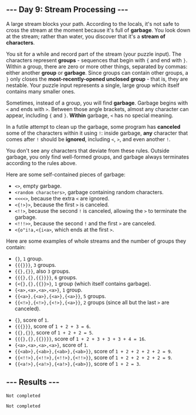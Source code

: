 <article class="day-desc"><h2>--- Day 9: Stream Processing ---</h2><p>A large stream blocks your path. According to the locals, it's not safe to <span title="&quot;Don't cross the streams!&quot;, they yell, even though there's only one. They seem to think they're hilarious.">cross the stream</span> at the moment because it's full of <b>garbage</b>. You look down at the stream; rather than water, you discover that it's a <b>stream of characters</b>.</p>
<p>You sit for a while and record part of the stream (your puzzle input). The characters represent <b>groups</b> - sequences that begin with <code>{</code> and end with <code>}</code>. Within a group, there are zero or more other things, separated by commas: either another <b>group</b> or <b>garbage</b>. Since groups can contain other groups, a <code>}</code> only closes the <b>most-recently-opened unclosed group</b> - that is, they are nestable. Your puzzle input represents a single, large group which itself contains many smaller ones.</p>
<p>Sometimes, instead of a group, you will find <b>garbage</b>. Garbage begins with <code>&lt;</code> and ends with <code>&gt;</code>. Between those angle brackets, almost any character can appear, including <code>{</code> and <code>}</code>. <b>Within</b> garbage, <code>&lt;</code> has no special meaning.</p>
<p>In a futile attempt to clean up the garbage, some program has <b>canceled</b> some of the characters within it using <code>!</code>: inside garbage, <b>any</b> character that comes after <code>!</code> should be <b>ignored</b>, including <code>&lt;</code>, <code>&gt;</code>, and even another <code>!</code>.</p>
<p>You don't see any characters that deviate from these rules.  Outside garbage, you only find well-formed groups, and garbage always terminates according to the rules above.</p>
<p>Here are some self-contained pieces of garbage:</p>
<ul>
<li><code>&lt;&gt;</code>, empty garbage.</li>
<li><code>&lt;random characters&gt;</code>, garbage containing random characters.</li>
<li><code>&lt;&lt;&lt;&lt;&gt;</code>, because the extra <code>&lt;</code> are ignored.</li>
<li><code>&lt;{!&gt;}&gt;</code>, because the first <code>&gt;</code> is canceled.</li>
<li><code>&lt;!!&gt;</code>, because the second <code>!</code> is canceled, allowing the <code>&gt;</code> to terminate the garbage.</li>
<li><code>&lt;!!!&gt;&gt;</code>, because the second <code>!</code> and the first <code>&gt;</code> are canceled.</li>
<li><code>&lt;{o"i!a,&lt;{i&lt;a&gt;</code>, which ends at the first <code>&gt;</code>.</li>
</ul>
<p>Here are some examples of whole streams and the number of groups they contain:</p>
<ul>
<li><code>{}</code>, <code>1</code> group.</li>
<li><code>{{{}}}</code>, <code>3</code> groups.</li>
<li><code>{{},{}}</code>, also <code>3</code> groups.</li>
<li><code>{{{},{},{{}}}}</code>, <code>6</code> groups.</li>
<li><code>{&lt;{},{},{{}}&gt;}</code>, <code>1</code> group (which itself contains garbage).</li>
<li><code>{&lt;a&gt;,&lt;a&gt;,&lt;a&gt;,&lt;a&gt;}</code>, <code>1</code> group.</li>
<li><code>{{&lt;a&gt;},{&lt;a&gt;},{&lt;a&gt;},{&lt;a&gt;}}</code>, <code>5</code> groups.</li>
<li><code>{{&lt;!&gt;},{&lt;!&gt;},{&lt;!&gt;},{&lt;a&gt;}}</code>, <code>2</code> groups (since all but the last <code>&gt;</code> are canceled).</li>
</ul>

<ul>
<li><code>{}</code>, score of <code>1</code>.</li>
<li><code>{{{}}}</code>, score of <code>1 + 2 + 3 = 6</code>.</li>
<li><code>{{},{}}</code>, score of <code>1 + 2 + 2 = 5</code>.</li>
<li><code>{{{},{},{{}}}}</code>, score of <code>1 + 2 + 3 + 3 + 3 + 4 = 16</code>.</li>
<li><code>{&lt;a&gt;,&lt;a&gt;,&lt;a&gt;,&lt;a&gt;}</code>, score of <code>1</code>.</li>
<li><code>{{&lt;ab&gt;},{&lt;ab&gt;},{&lt;ab&gt;},{&lt;ab&gt;}}</code>, score of <code>1 + 2 + 2 + 2 + 2 = 9</code>.</li>
<li><code>{{&lt;!!&gt;},{&lt;!!&gt;},{&lt;!!&gt;},{&lt;!!&gt;}}</code>, score of <code>1 + 2 + 2 + 2 + 2 = 9</code>.</li>
<li><code>{{&lt;a!&gt;},{&lt;a!&gt;},{&lt;a!&gt;},{&lt;ab&gt;}}</code>, score of <code>1 + 2 = 3</code>.</li>
</ul>

</article>

<form method="post" action="9/answer"><input type="hidden" name="level" value="1"></form>
<h2>--- Results ---</h2>
<pre><code>Not completed</code></pre>
<pre><code>Not completed</code></pre>